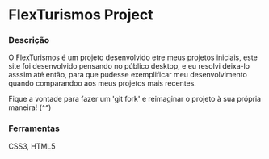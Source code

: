 # FlexTurismos Project

### Descrição
<p>
  O FlexTurismos é um projeto desenvolvido etre meus projetos iniciais, este site foi desenvolvido pensando no público desktop,
  e eu resolvi deixa-lo asssim até então, para que pudesse exemplificar meu desenvolvimento quando comparandoo aos meus projetos
  mais recentes.
</p>

<p>Fique a vontade para fazer um 'git fork' e reimaginar o projeto à sua própria maneira! (^^)</p>

<h3>Ferramentas</h3>
  <p>
    CSS3, HTML5
  </p>
